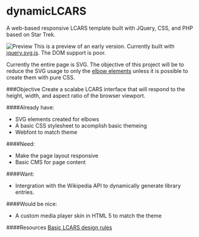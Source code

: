 dynamicLCARS
============

A web-based responsive LCARS template built with JQuery, CSS, and PHP based on Star Trek.


![Preview](http://zacharyskalko.com/files/LCARS1.jpg "Preview")
This is a preview of an early version. Currently built with [jquery.svg.js](http://keith-wood.name/svg.html). The DOM support is poor.

Currently the entire page is SVG. The objective of this project will be to reduce the SVG usage to only the [elbow elements](http://zacharyskalko.com/files/LCARS_ELBOW.jpg) unless it is possible to create them with pure CSS.


###Objective
Create a scalabe LCARS interface that will respond to the height, width, and aspect ratio of the browser viewport.

####Already have:
- SVG elements created for elbows
- A basic CSS stylesheet to acomplish basic themeing
- Webfont to match theme

####Need:
- Make the page layout responsive
- Basic CMS for page content

####Want:
- Intergration with the Wikipedia API to dynamically generate library entries.

####Would be nice:
- A custom media player skin in HTML 5 to match the theme

####Resources
[Basic LCARS design rules](http://www.lcars47.com/p/lcars-101.html)
